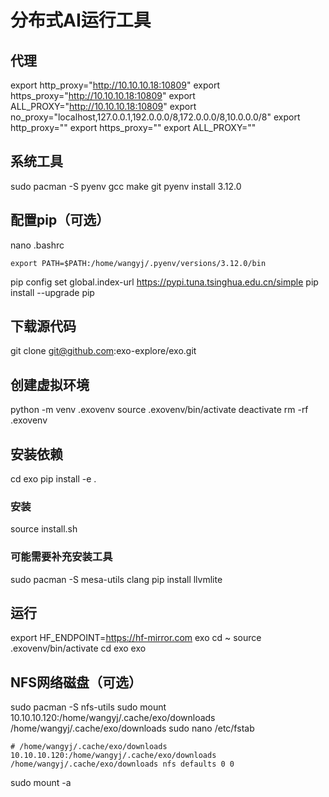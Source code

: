 # 分布式AI运行工具

## 代理
export http_proxy="http://10.10.10.18:10809"
export https_proxy="http://10.10.10.18:10809"
export ALL_PROXY="http://10.10.10.18:10809"
export no_proxy="localhost,127.0.0.1,192.0.0.0/8,172.0.0.0/8,10.0.0.0/8"
export http_proxy=""
export https_proxy=""
export ALL_PROXY=""

## 系统工具
sudo pacman -S pyenv gcc make git
pyenv install 3.12.0

## 配置pip（可选）
nano .bashrc
```
export PATH=$PATH:/home/wangyj/.pyenv/versions/3.12.0/bin
```
pip config set global.index-url https://pypi.tuna.tsinghua.edu.cn/simple
pip install --upgrade pip

## 下载源代码
git clone git@github.com:exo-explore/exo.git

## 创建虚拟环境
python -m venv .exovenv
source .exovenv/bin/activate
deactivate
rm -rf .exovenv

## 安装依赖
cd exo
pip install -e .
### 安装
source install.sh
### 可能需要补充安装工具
sudo pacman -S mesa-utils clang
pip install llvmlite

## 运行
export HF_ENDPOINT=https://hf-mirror.com exo
cd ~
source .exovenv/bin/activate
cd exo
exo

## NFS网络磁盘（可选）
sudo pacman -S nfs-utils
sudo mount 10.10.10.120:/home/wangyj/.cache/exo/downloads /home/wangyj/.cache/exo/downloads
sudo nano /etc/fstab
```
# /home/wangyj/.cache/exo/downloads
10.10.10.120:/home/wangyj/.cache/exo/downloads /home/wangyj/.cache/exo/downloads nfs defaults 0 0
```
sudo mount -a

